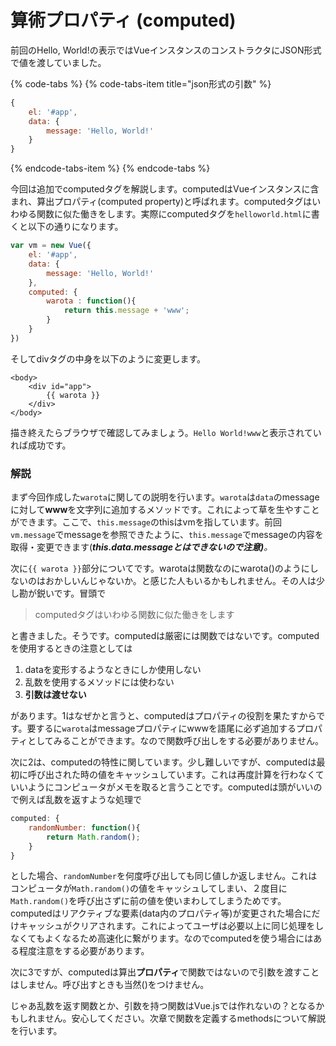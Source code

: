 # 算術プロパティ \(computed\)

前回のHello, World!の表示ではVueインスタンスのコンストラクタにJSON形式で値を渡していました。

{% code-tabs %}
{% code-tabs-item title="json形式の引数" %}
```javascript
{
    el: '#app',
    data: {
        message: 'Hello, World!'
    }
}
```
{% endcode-tabs-item %}
{% endcode-tabs %}

今回は追加でcomputedタグを解説します。computedはVueインスタンスに含まれ、算出プロパティ\(computed property\)と呼ばれます。computedタグはいわゆる関数に似た働きをします。実際にcomputedタグを`helloworld.html`に書くと以下の通りになります。

```javascript
var vm = new Vue({
    el: '#app',
    data: {
        message: 'Hello, World!'
    },
    computed: {
        warota : function(){
            return this.message + 'www';
        }
    }
})
```

そしてdivタグの中身を以下のように変更します。

```markup
<body>
    <div id="app">
        {{ warota }}
    </div>
</body>
```

描き終えたらブラウザで確認してみましょう。`Hello World!www`と表示されていれば成功です。

### 解説

まず今回作成した`warota`に関しての説明を行います。`warota`は`data`のmessageに対して**www**を文字列に追加するメソッドです。これによって草を生やすことができます。ここで、`this.message`のthisはvmを指しています。前回`vm.message`でmessageを参照できたように、`this.message`でmessageの内容を取得・変更できます\(_**this.data.messageとはできないので注意\)**。_

次に`{{ warota }}`部分についてです。warotaは関数なのにwarota\(\)のようにしないのはおかしいんじゃないか。と感じた人もいるかもしれません。その人は少し勘が鋭いです。冒頭で

> computedタグはいわゆる関数に似た働きをします

と書きました。そうです。computedは厳密には関数ではないです。computedを使用するときの注意としては

1. dataを変形するようなときにしか使用しない
2. 乱数を使用するメソッドには使わない
3. **引数は渡せない**

があります。1はなぜかと言うと、computedはプロパティの役割を果たすからです。要するに`warota`はmessageプロパティにwwwを語尾に必ず追加するプロパティとしてみることができます。なので関数呼び出しをする必要がありません。

次に2は、computedの特性に関しています。少し難しいですが、computedは最初に呼び出された時の値をキャッシュしています。これは再度計算を行わなくていいようにコンピュータがメモを取ると言うことです。computedは頭がいいので例えば乱数を返すような処理で

```javascript
computed: {
    randomNumber: function(){
        return Math.random();
    }
}
```

とした場合、`randomNumber`を何度呼び出しても同じ値しか返しません。これはコンピュータが`Math.random()`の値をキャッシュしてしまい、２度目に`Math.random()`を呼び出さずに前の値を使いまわしてしまうためです。computedはリアクティブな要素\(data内のプロパティ等\)が変更された場合にだけキャッシュがクリアされます。これによってユーザは必要以上に同じ処理をしなくてもよくなるため高速化に繋がります。なのでcomputedを使う場合にはある程度注意をする必要があります。

次に3ですが、computedは算出**プロパティ**で関数ではないので引数を渡すことはしません。呼び出すときも当然\(\)をつけません。

じゃあ乱数を返す関数とか、引数を持つ関数はVue.jsでは作れないの？となるかもしれません。安心してください。次章で関数を定義するmethodsについて解説を行います。

